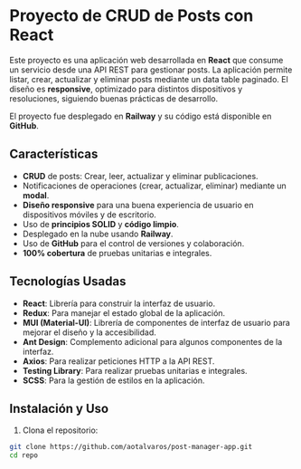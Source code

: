 # Proyecto de CRUD de Posts con React

Este proyecto es una aplicación web desarrollada en **React** que consume un servicio desde una API REST para gestionar posts. La aplicación permite listar, crear, actualizar y eliminar posts mediante un data table paginado. El diseño es **responsive**, optimizado para distintos dispositivos y resoluciones, siguiendo buenas prácticas de desarrollo.

El proyecto fue desplegado en **Railway** y su código está disponible en **GitHub**.

## Características

- **CRUD** de posts: Crear, leer, actualizar y eliminar publicaciones.
- Notificaciones de operaciones (crear, actualizar, eliminar) mediante un **modal**.
- **Diseño responsive** para una buena experiencia de usuario en dispositivos móviles y de escritorio.
- Uso de **principios SOLID** y **código limpio**.
- Desplegado en la nube usando **Railway**.
- Uso de **GitHub** para el control de versiones y colaboración.
- **100% cobertura** de pruebas unitarias e integrales.

## Tecnologías Usadas

- **React**: Librería para construir la interfaz de usuario.
- **Redux**: Para manejar el estado global de la aplicación.
- **MUI (Material-UI)**: Librería de componentes de interfaz de usuario para mejorar el diseño y la accesibilidad.
- **Ant Design**: Complemento adicional para algunos componentes de la interfaz.
- **Axios**: Para realizar peticiones HTTP a la API REST.
- **Testing Library**: Para realizar pruebas unitarias e integrales.
- **SCSS**: Para la gestión de estilos en la aplicación.

## Instalación y Uso

1. Clona el repositorio:

```bash
git clone https://github.com/aotalvaros/post-manager-app.git
cd repo

